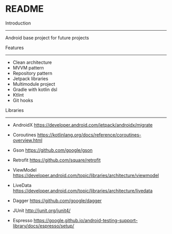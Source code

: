 # README #

Introduction
******************
Android base project for future projects


Features
******************
- Clean architecture
- MVVM pattern
- Repository pattern
- Jetpack libraries
- Multimodule project
- Gradle with kotlin dsl
- Ktlint 
- Git hooks

Libraries
********************
- AndroidX https://developer.android.com/jetpack/androidx/migrate
- Coroutines https://kotlinlang.org/docs/reference/coroutines-overview.html
- Gson https://github.com/google/gson
- Retrofit https://github.com/square/retrofit
- ViewModel https://developer.android.com/topic/libraries/architecture/viewmodel
- LiveData https://developer.android.com/topic/libraries/architecture/livedata
- Dagger https://github.com/google/dagger

- JUnit http://junit.org/junit4/
- Espresso https://google.github.io/android-testing-support-library/docs/espresso/setup/
